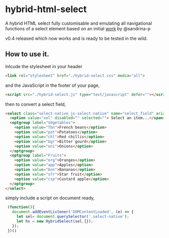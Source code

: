 # hybrid-html-select
A hybrid HTML select fully customisable and emulating all navigational functions of a select element based on an initial [work](https://css-tricks.com/striking-a-balance-between-native-and-custom-select-elements/) by @sandrina-p

v0.4 released which now works and is ready to be tested in the wild.

## How to use it.

Inlcude the stylesheet in your header

```html
<link rel="stylesheet" href="./hybrid-select.css" media="all">
```

and the JavaScript in the footer of your page,

```html
<script src="./hybrid-select.js" type="text/javascript" defer=""></script>
```

then to convert a select field,

```html
<select class="select-native js-select-native" name="select_field" aria-labelledby="jobLabel">
  <option value="sel" disabled="" selected=""> Select an item...</span>
  <optgroup label="Vegetables">
    <option value="fbn">French beans</option>
    <option value="pot">Potatoes</option>
    <option value="chl">Red chillis</option>
    <option value="bgr">Bitter gourd</option>
    <option value="oni">Onions</option>
  </optgroup>
  <optgroup label="Fruits">
    <option value="org">Oranges</option>
    <option value="app">Apples</option>
    <option value="bnn">Bananas</option>
    <option value="sfr">Star fruit</option>
    <option value="csp">Custard apple</option>
  </optgroup>
</select>
```

simply include a script on document ready,

```js
 (function(){
   document.addEventListener('DOMContentLoaded', (e) => {
     let sel= document.querySelector('.select-native');
     let hs = new HybridSelect(sel,{});
   });
 })()
```
